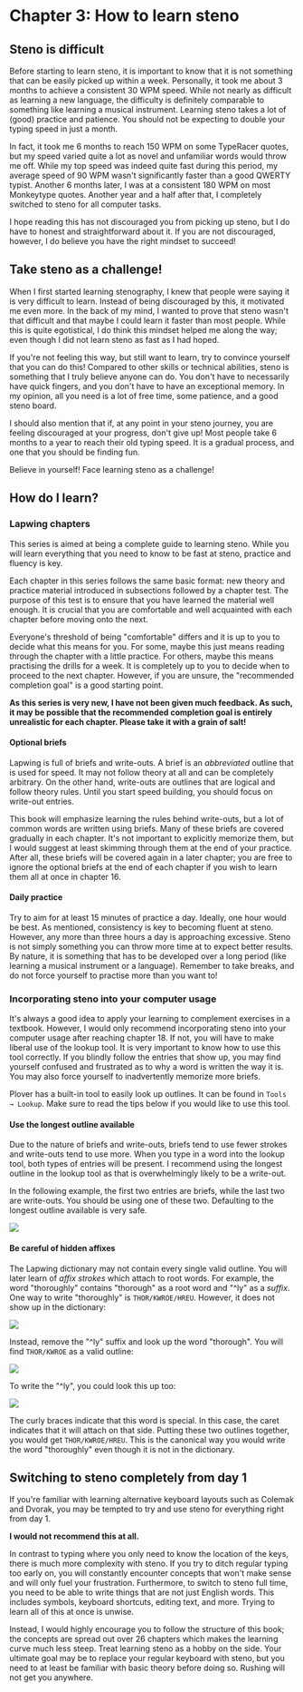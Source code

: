 # Chapter 3: How to learn steno

## Steno is difficult

Before starting to learn steno, it is important to know that it is not something that can be easily picked up within a week. Personally, it took me about 3 months to achieve a consistent 30 WPM speed. While not nearly as difficult as learning a new language, the difficulty is definitely comparable to something like learning a musical instrument. Learning steno takes a lot of (good) practice and patience. You should not be expecting to double your typing speed in just a month.

In fact, it took me 6 months to reach 150 WPM on some TypeRacer quotes, but my speed varied quite a lot as novel and unfamiliar words would throw me off. While my top speed was indeed quite fast during this period, my average speed of 90 WPM wasn't significantly faster than a good QWERTY typist. Another 6 months later, I was at a consistent 180 WPM on most Monkeytype quotes. Another year and a half after that, I completely switched to steno for all computer tasks.

I hope reading this has not discouraged you from picking up steno, but I do have to honest and straightforward about it. If you are not discouraged, however, I do believe you have the right mindset to succeed!

## Take steno as a challenge!

When I first started learning stenography, I knew that people were saying it is very difficult to learn. Instead of being discouraged by this, it motivated me even more. In the back of my mind, I wanted to prove that steno wasn't that difficult and that maybe I could learn it faster than most people. While this is quite egotistical, I do think this mindset helped me along the way; even though I did not learn steno as fast as I had hoped.

If you're not feeling this way, but still want to learn, try to convince yourself that you can do this! Compared to other skills or technical abilities, steno is something that I truly believe anyone can do. You don't have to necessarily have quick fingers, and you don't have to have an exceptional memory. In my opinion, all you need is a lot of free time, some patience, and a good steno board.

I should also mention that if, at any point in your steno journey, you are feeling discouraged at your progress, don't give up! Most people take 6 months to a year to reach their old typing speed. It is a gradual process, and one that you should be finding fun.

Believe in yourself! Face learning steno as a challenge!

## How do I learn?

### Lapwing chapters

This series is aimed at being a complete guide to learning steno. While you will learn everything that you need to know to be fast at steno, practice and fluency is key.

Each chapter in this series follows the same basic format: new theory and practice material introduced in subsections followed by a chapter test. The purpose of this test is to ensure that you have learned the material well enough. It is crucial that you are comfortable and well acquainted with each chapter before moving onto the next.

Everyone's threshold of being "comfortable" differs and it is up to you to decide what this means for you. For some, maybe this just means reading through the chapter with a little practice. For others, maybe this means practising the drills for a week. It is completely up to you to decide when to proceed to the next chapter. However, if you are unsure, the "recommended completion goal" is a good starting point.

**As this series is very new, I have not been given much feedback. As such, it may be possible that the recommended completion goal is entirely unrealistic for each chapter. Please take it with a grain of salt!**

#### Optional briefs

Lapwing is full of briefs and write-outs. A brief is an *abbreviated* outline that is used for speed. It may not follow theory at all and can be completely arbitrary. On the other hand, write-outs are outlines that are logical and follow theory rules. Until you start speed building, you should focus on write-out entries.

This book will emphasize learning the rules behind write-outs, but a lot of common words are written using briefs. Many of these briefs are covered gradually in each chapter. It's not important to explicitly memorize them, but I would suggest at least skimming through them at the end of your practice. After all, these briefs will be covered again in a later chapter; you are free to ignore the optional briefs at the end of each chapter if you wish to learn them all at once in chapter 16.

#### Daily practice

Try to aim for at least 15 minutes of practice a day. Ideally, one hour would be best. As mentioned, consistency is key to becoming fluent at steno. However, any more than three hours a day is approaching excessive. Steno is not simply something you can throw more time at to expect better results. By nature, it is something that has to be developed over a long period (like learning a musical instrument or a language). Remember to take breaks, and do not force yourself to practise more than you want to!

### Incorporating steno into your computer usage

It's always a good idea to apply your learning to complement exercises in a textbook. However, I would only recommend incorporating steno into your computer usage after reaching chapter 18. If not, you will have to make liberal use of the lookup tool. It is very important to know how to use this tool correctly. If you blindly follow the entries that show up, you may find yourself confused and frustrated as to why a word is written the way it is. You may also force yourself to inadvertently memorize more briefs.

Plover has a built-in tool to easily look up outlines. It can be found in <code class="code-mono">Tools → Lookup</code>. Make sure to read the tips below if you would like to use this tool.

#### Use the longest outline available

Due to the nature of briefs and write-outs, briefs tend to use fewer strokes and write-outs tend to use more. When you type in a word into the lookup tool, both types of entries will be present. I recommend using the longest outline in the lookup tool as that is overwhelmingly likely to be a write-out.

In the following example, the first two entries are briefs, while the last two are write-outs. You should be using one of these two. Defaulting to the longest outline available is very safe.

![](img/3-sufficient-lookup.png)

#### Be careful of hidden affixes

The Lapwing dictionary may not contain every single valid outline. You will later learn of *affix strokes* which attach to root words. For example, the word "thoroughly" contains "thorough" as a root word and "^ly" as a *suffix*. One way to write "thoroughly" is `THOR/KWROE/HREU`. However, it does not show up in the dictionary:

![](img/3-thoroughly-lookup.png)

Instead, remove the "^ly" suffix and look up the word "thorough". You will find `THOR/KWROE` as a valid outline:

![](img/3-thorough-lookup.png)

To write the "^ly", you could look this up too:

![](img/3-ly-lookup.png)

The curly braces indicate that this word is special. In this case, the caret indicates that it will attach on that side. Putting these two outlines together, you would get `THOR/KWROE/HREU`. This is the canonical way you would write the word "thoroughly" even though it is not in the dictionary.

## Switching to steno completely from day 1

If you're familiar with learning alternative keyboard layouts such as Colemak and Dvorak, you may be tempted to try and use steno for everything right from day 1.

**I would not recommend this at all.**

In contrast to typing where you only need to know the location of the keys, there is much more complexity with steno. If you try to ditch regular typing too early on, you will constantly encounter concepts that won't make sense and will only fuel your frustration. Furthermore, to switch to steno full time, you need to be able to write things that are not just English words. This includes symbols, keyboard shortcuts, editing text, and more. Trying to learn all of this at once is unwise.

Instead, I would highly encourage you to follow the structure of this book; the concepts are spread out over 26 chapters which makes the learning curve much less steep. Treat learning steno as a hobby on the side. Your ultimate goal may be to replace your regular keyboard with steno, but you need to at least be familiar with basic theory before doing so. Rushing will not get you anywhere.